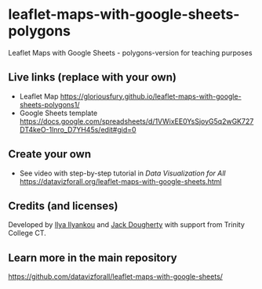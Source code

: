 # leaflet-maps-with-google-sheets-polygons
Leaflet Maps with Google Sheets - polygons-version for teaching purposes

## Live links (replace with your own)
- Leaflet Map https://gloriousfury.github.io/leaflet-maps-with-google-sheets-polygons1/
- Google Sheets template https://docs.google.com/spreadsheets/d/1VWixEE0YsSjoyG5q2wGK727DT4keO-1lnro_D7YH45s/edit#gid=0

## Create your own
- See video with step-by-step tutorial in *Data Visualization for All* https://datavizforall.org/leaflet-maps-with-google-sheets.html

## Credits (and licenses)
Developed by [Ilya Ilyankou](https://github.com/ilyankou) and [Jack Dougherty](https://github.com/jackdougherty) with support from Trinity College CT.

## Learn more in the main repository
https://github.com/datavizforall/leaflet-maps-with-google-sheets/
